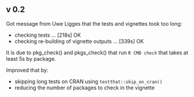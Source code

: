 ## v 0.2

Got message from Uwe Ligges that the tests and vignettes took too long:

  * checking tests ... [218s] OK
  * checking re-building of vignette outputs ... [339s] OK

It is due to pkg_check() and pkgs_check() that run `R CMD check` that takes at least 5s by package.

Improved that by:

  * skipping long tests on CRAN using `testthat::skip_on_cran()`
  * reducing the number of packages to check in the vignette 


